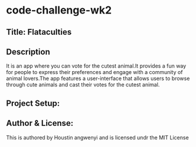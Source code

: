 # code-challenge-wk2
## Title: Flataculties
## Description
It is an app where you can vote for the cutest animal.It provides a fun way for people to express their preferences and engage with a community of animal lovers.The app features a user-interface that allows users to browse through cute animals and cast their votes for the cutest animal.
## Project Setup:
## Author & License:
This is authored by Houstin angwenyi and is licensed undr the MIT License 
